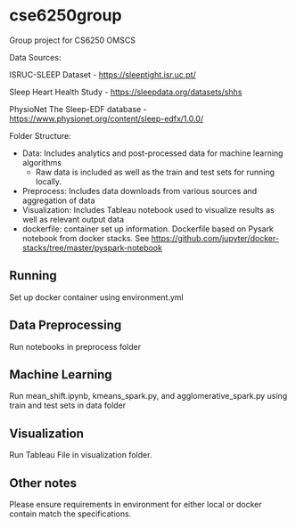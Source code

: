 # cse6250group
Group project for CS6250 OMSCS


Data Sources: 

ISRUC-SLEEP Dataset - https://sleeptight.isr.uc.pt/

Sleep Heart Health Study - https://sleepdata.org/datasets/shhs

PhysioNet The Sleep-EDF database - https://www.physionet.org/content/sleep-edfx/1.0.0/

Folder Structure:
- Data: Includes analytics and post-processed data for machine learning algorithms
    - Raw data is included as well as the train and test sets for running locally.
- Preprocess: Includes data downloads from various sources and aggregation of data
- Visualization: Includes Tableau notebook used to visualize results as well as relevant output data
- dockerfile: container set up information. Dockerfile based on Pysark notebook from docker stacks. See https://github.com/jupyter/docker-stacks/tree/master/pyspark-notebook

## Running
Set up docker container using environment.yml

## Data Preprocessing
Run notebooks in preprocess folder

## Machine Learning
Run mean_shift.ipynb, kmeans_spark.py, and agglomerative_spark.py using train and test sets in data folder

## Visualization
Run Tableau File in visualization folder.


## Other notes
Please ensure requirements in environment for either local or docker contain match the specifications.
